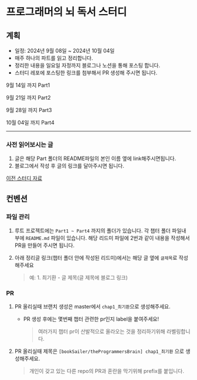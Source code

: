 # 프로그래머의 뇌 독서 스터디

## 계획

- 일정: 2024년 9월 08일 ~ 2024년 10월 04일
- 매주 하나의 파트를 읽고 정리합니다.
- 정리한 내용을 일요일 자정까지 블로그나 노션을 통해 포스팅 합니다.
- 스터디 레포에 포스팅한 링크를 첨부해서 PR 생성해 주시면 됩니다.

9월 14일 까지 Part1

9월 21일 까지 Part2

9월 28일 까지 Part3

10월 04일 까지 Part4

---

### 사전 읽어보시는 글

1. 글은 해당 Part 폴더의 README파일의 본인 이름 옆에 link해주시면됩니다.
2. 블로그에서 작성 후 글의 링크를 달아주시면 됩니다.

[이전 스터디 자료](https://github.com/bookSailer/functionalProgramming)

## 컨벤션

### 파일 관리

1. 루트 프로젝트에는 `Part1 ~ Part4` 까지의 폴더가 있습니다. 각 챕터 폴더 파일내부에 `README.md` 파일이 있습니다. 해당 리드미 파일에 2번과 같이 내용을 작성해서 PR을 만들어 주시면 됩니다.
2. 아래 정리글 링크(챕터 폴더 안에 작성된 리드미)에서는 해당 글 옆에 `글제목`로 작성해주세요

    > 예: 1. 최기환 - 글 제목(글 제목에 블로그 링크)
    >

### PR

1. PR 올리실때 브랜치 생성은 master에서 `chap1_최기환`으로 생성해주세요.
    - PR 생성 후에는 몇번째 챕터 관련한 pr인지 label을 붙여주세요!

        > 여러가지 챕터 pr이 산발적으로 올라오는 것을 정리하기위해 라벨링합니다.
        >
2. PR 올리실때 제목은 `[bookSailer/theProgrammersBrain] chap1_최기환` 으로 생성해주세요.

    > 개인이 갖고 있는 다른 repo의 PR과 혼란을 막기위해 prefix를 붙입니다.
    >